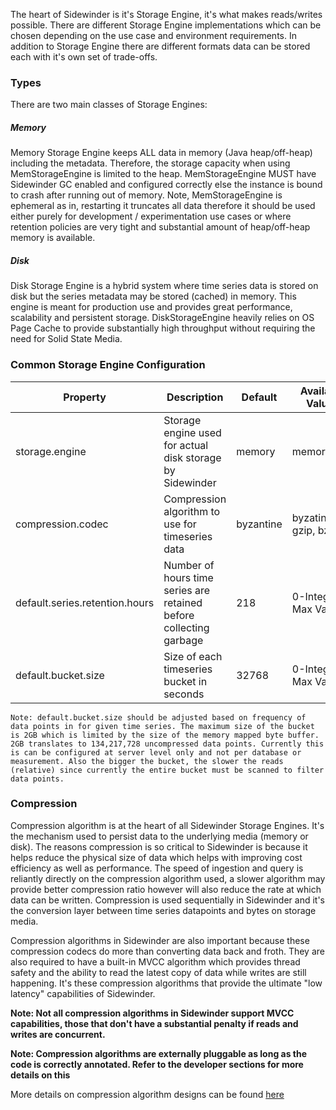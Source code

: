 The heart of Sidewinder is it's Storage Engine, it's what makes reads/writes possible. There are different Storage Engine implementations which can be chosen depending on the use case and environment requirements. In addition to Storage Engine there are different formats data can be stored each with it's own set of trade-offs.

### Types
There are two main classes of Storage Engines:

##### Memory
Memory Storage Engine keeps ALL data in memory (Java heap/off-heap) including the metadata. Therefore, the storage capacity when using MemStorageEngine is limited to the heap. MemStorageEngine MUST have Sidewinder GC enabled and configured correctly else the instance is bound to crash after running out of memory. Note, MemStorageEngine is ephemeral as in, restarting it truncates all data therefore it should be used either purely for development / experimentation use cases or
where retention policies are very tight and substantial amount of heap/off-heap memory is available.
##### Disk
Disk Storage Engine is a hybrid system where time series data is stored on disk but the series metadata may be stored (cached) in memory. This engine is meant for production use and provides great performance, scalability and persistent storage. DiskStorageEngine heavily relies on OS Page Cache to provide substantially high throughput without requiring the need for Solid State Media.

### Common Storage Engine Configuration

|Property                |Description                        |Default|Available Values|
|------------------------|-----------------------------------|-------|------|
|storage.engine  |Storage engine used for actual disk storage by Sidewinder|memory|memory,disk|
|compression.codec|Compression algorithm to use for timeseries data|byzantine|byzatine, gzip, bzip2|
|default.series.retention.hours |Number of hours time series are retained before collecting garbage|218|0-Integer Max Value|
|default.bucket.size|Size of each timeseries bucket in seconds|32768|0-Integer Max Value|

```
Note: default.bucket.size should be adjusted based on frequency of data points in for given time series. The maximum size of the bucket is 2GB which is limited by the size of the memory mapped byte buffer. 2GB translates to 134,217,728 uncompressed data points. Currently this is can be configured at server level only and not per database or measurement. Also the bigger the bucket, the slower the reads (relative) since currently the entire bucket must be scanned to filter data points.
```

### Compression
Compression algorithm is at the heart of all Sidewinder Storage Engines. It's the mechanism used to persist data to the underlying media (memory or disk). The reasons compression is so critical to Sidewinder is because it helps reduce the physical size of data which helps with improving cost efficiency as well as performance. The speed of ingestion and query is reliantly directly on the compression algorithm used, a slower algorithm may provide better compression ratio however will also reduce the rate at which data can be written. Compression is used sequentially in Sidewinder and it's the conversion layer between time series datapoints and bytes on storage media.

Compression algorithms in Sidewinder are also important because these compression codecs do more than converting data back and froth. They are also required to have a built-in MVCC algorithm which provides thread safety and the ability to read the latest copy of data while writes are still happening. It's these compression algorithms that provide the ultimate "low latency" capabilities of Sidewinder.

**Note: Not all compression algorithms in Sidewinder support MVCC capabilities, those that don't have a substantial penalty if reads and writes are concurrent.**

**Note: Compression algorithms are externally pluggable as long as the code is correctly annotated. Refer to the developer sections for more details on this**

More details on compression algorithm designs can be found [here](http://sidewinder.srotya.com/docs/#/designs/compression)
